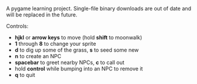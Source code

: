 A pygame learning project. Single-file binary downloads are out of date and will be replaced in the future.

Controls:
 * **hjkl** or **arrow keys** to move (hold **shift** to moonwalk)
 * **1** through **8** to change your sprite
 * **d** to dig up some of the grass, **s** to seed some new
 * **n** to create an NPC
 * **spacebar** to greet nearby NPCs, **c** to call out
 * hold **control** while bumping into an NPC to remove it
 * **q** to quit
